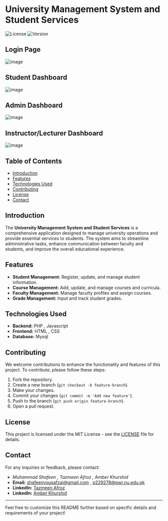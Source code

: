 
# University Management System and Student Services

![License](https://img.shields.io/badge/license-MIT-blue.svg)
![Version](https://img.shields.io/badge/version-1.0.0-green.svg)
## Login Page
![image](https://github.com/shafeenyousafzaii/University-Management-System-And-Student-Services/assets/112253449/8654f409-92aa-4e8f-96e4-33f412530301)
## Student Dashboard 
![image](https://github.com/shafeenyousafzaii/University-Management-System-And-Student-Services/assets/112253449/0ebc4ea9-9db4-4d7d-8c38-e7598ccb9a32)
## Admin Dashboard 
![image](https://github.com/shafeenyousafzaii/University-Management-System-And-Student-Services/assets/112253449/8263d4a3-4620-4013-9784-e8c134ff0864)
## Instructor/Lecturer Dashboard
![image](https://github.com/shafeenyousafzaii/University-Management-System-And-Student-Services/assets/112253449/537b1973-6efa-4a5c-b4a7-5868e9b9b86f)

## Table of Contents
- [Introduction](#introduction)
- [Features](#features)
- [Technologies Used](#technologies-used)
- [Contributing](#contributing)
- [License](#license)
- [Contact](#contact)

## Introduction
The **University Management System and Student Services** is a comprehensive application designed to manage university operations and provide essential services to students. The system aims to streamline administrative tasks, enhance communication between faculty and students, and improve the overall educational experience.

## Features
- **Student Management:** Register, update, and manage student information.
- **Course Management:** Add, update, and manage courses and curricula.
- **Faculty Management:** Manage faculty profiles and assign courses.
- **Grade Management:** Input and track student grades.

## Technologies Used
- **Backend:** PHP , Javascript
- **Frontend:** HTML , CSS
- **Database:** Mysql 


## Contributing
We welcome contributions to enhance the functionality and features of this project. To contribute, please follow these steps:
1. Fork the repository.
2. Create a new branch (`git checkout -b feature-branch`).
3. Make your changes.
4. Commit your changes (`git commit -m 'Add new feature'`).
5. Push to the branch (`git push origin feature-branch`).
6. Open a pull request.

## License
This project is licensed under the MIT License - see the [LICENSE](LICENSE) file for details.

## Contact
For any inquiries or feedback, please contact:
- *Muhammad Shafeen , Tazmeen Afroz , Amber Khurshid*
- **Email:** shafeenyousafzai@gmail.com , p229278@pwr.nu.edu.pk
- **LinkedIn:** [Tazmeen Afroz](https://www.linkedin.com/in/tazmeen-afroz/)
- **LinkedIn:** [Amber Khurshid](https://www.linkedin.com/in/amber-khurshid/)
---

Feel free to customize this README further based on specific details and requirements of your project!
